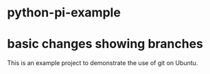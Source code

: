 # python-pi-example
# basic changes showing branches
This is an example project to demonstrate the use of git on Ubuntu.